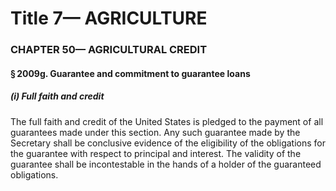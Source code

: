 
# Title 7— AGRICULTURE
### CHAPTER 50— AGRICULTURAL CREDIT
#### § 2009g. Guarantee and commitment to guarantee loans
##### (i) Full faith and credit

The full faith and credit of the United States is pledged to the payment of all guarantees made under this section. Any such guarantee made by the Secretary shall be conclusive evidence of the eligibility of the obligations for the guarantee with respect to principal and interest. The validity of the guarantee shall be incontestable in the hands of a holder of the guaranteed obligations.
